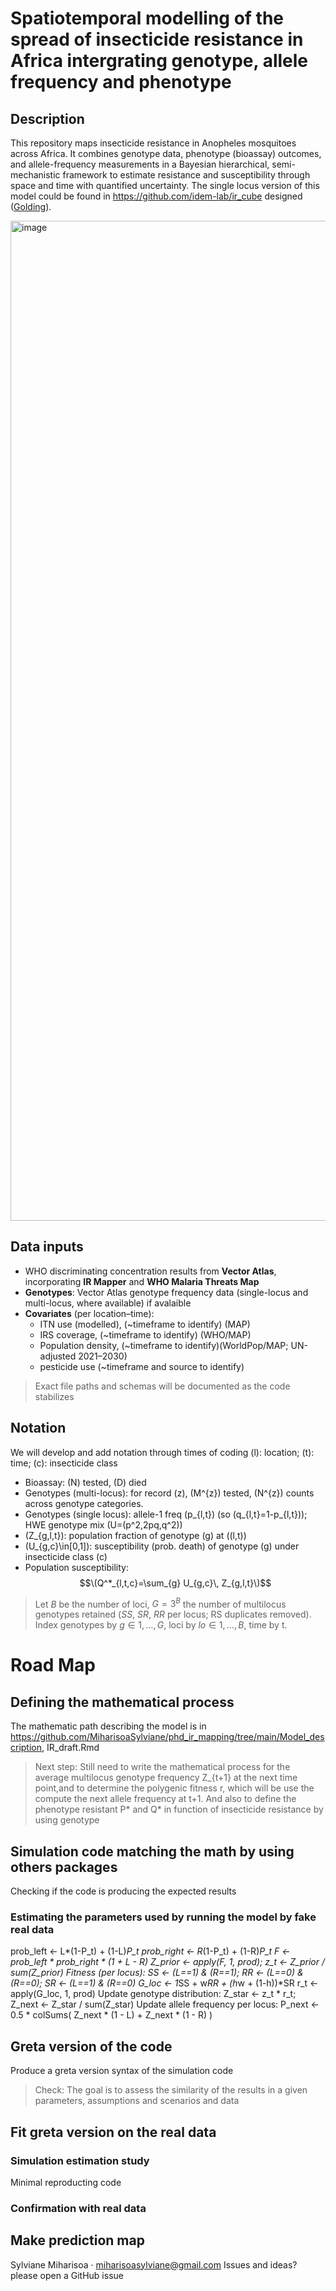 # Spatiotemporal modelling of the spread of insecticide resistance in Africa intergrating genotype, allele frequency and phenotype
## Description
This repository maps insecticide resistance in Anopheles mosquitoes across Africa. It combines genotype data, phenotype (bioassay) outcomes, and allele-frequency measurements in a Bayesian hierarchical, semi-mechanistic framework to estimate resistance and susceptibility through space and time with quantified uncertainty.
The single locus version of this model could be found in https://github.com/idem-lab/ir_cube designed ([Golding](https://github.com/goldingn)).

<img width="720" height="1600" alt="image" src="https://github.com/user-attachments/assets/40b4dc8b-2a20-41aa-9ed8-8f4d74de6fc8" />

## Data inputs
- WHO discriminating concentration results from **Vector Atlas**, incorporating **IR Mapper** and **WHO Malaria Threats Map**
- **Genotypes**: Vector Atlas genotype frequency data (single-locus and multi-locus, where available) if avalaible
- **Covariates** (per location–time):
  - ITN use (modelled), (~timeframe to identify) (MAP)
  - IRS coverage, (~timeframe to identify) (WHO/MAP)
  - Population density, (~timeframe to identify)(WorldPop/MAP; UN-adjusted 2021–2030)
  - pesticide use (~timeframe and source to identify)


> Exact file paths and schemas will be documented as the code stabilizes

## Notation
We will develop and add notation through times of coding
 \(l\): location; \(t\): time; \(c\): insecticide class
- Bioassay: \(N\) tested, \(D\) died
- Genotypes (multi-locus): for record \(z\), \(M^{z}\) tested, \(N^{z}\) counts across genotype categories.
- Genotypes (single locus): allele-1 freq \(p_{l,t}\) (so \(q_{l,t}=1-p_{l,t}\)); HWE genotype mix \(U=(p^2,2pq,q^2)\)
- \(Z_{g,l,t}\): population fraction of genotype \(g\) at \((l,t)\)
- \(U_{g,c}\in[0,1]\): susceptibility (prob. death) of genotype \(g\) under insecticide class \(c\)
- Population susceptibility: $$\(Q^*_{l,t,c}=\sum_{g} U_{g,c}\, Z_{g,l,t}\)$$
> Let $B$ be the number of loci, $G=3^{B}$ the number of multilocus genotypes retained ($SS$, $SR$, $RR$ per locus; RS duplicates removed). Index genotypes by $g ∈ {1,…,G}$, loci by $lo ∈ {1,…,B}$, time by t.
# Road Map
## Defining the mathematical process
The mathematic path describing the model is in https://github.com/MiharisoaSylviane/phd_ir_mapping/tree/main/Model_description, IR_draft.Rmd
> Next step: Still need to write the mathematical process for the average multilocus genotype frequency Z_{t+1} at the next time point,and to determine the polygenic fitness r, which will be use the compute the next allele frequency at t+1. And also to define the phenotype resistant P* and Q* in function of insecticide resistance by using genotype

## Simulation code matching the math by using others packages
Checking if the code is producing the expected results
### Estimating the parameters used by running the model by fake real data
prob_left <- L*(1-P_t) + (1-L)*P_t
prob_right <- R*(1-P_t) + (1-R)*P_t
F <- prob_left * prob_right * (1 + L - R)
Z_prior <- apply(F, 1, prod); z_t <- Z_prior / sum(Z_prior)
Fitness (per locus):
SS <- (L==1) & (R==1); RR <- (L==0) & (R==0); SR <- (L==1) & (R==0)
G_loc <- 1*SS + w*RR + (h*w + (1-h))*SR
r_t <- apply(G_loc, 1, prod)
Update genotype distribution:
Z_star <- z_t * r_t; Z_next <- Z_star / sum(Z_star)
Update allele frequency per locus:
P_next <- 0.5 * colSums( Z_next * (1 - L) + Z_next * (1 - R) )  
## Greta version of the code
Produce a greta version syntax of the simulation code

> Check: The goal is to assess the similarity of the results in a given parameters, assumptions and scenarios and data
## Fit greta version on the real data
### Simulation estimation study 
Minimal reproducting code


### Confirmation with real data



## Make prediction map



Sylviane Miharisoa · miharisoasylviane@gmail.com
Issues and ideas? please open a GitHub issue 

